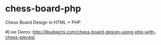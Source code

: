 # chess-board-php
Chess Board Design in  HTML + PHP

#Live Demo:
http://8subjects.com/chess-board-design-using-php-with-chess-pieces/
